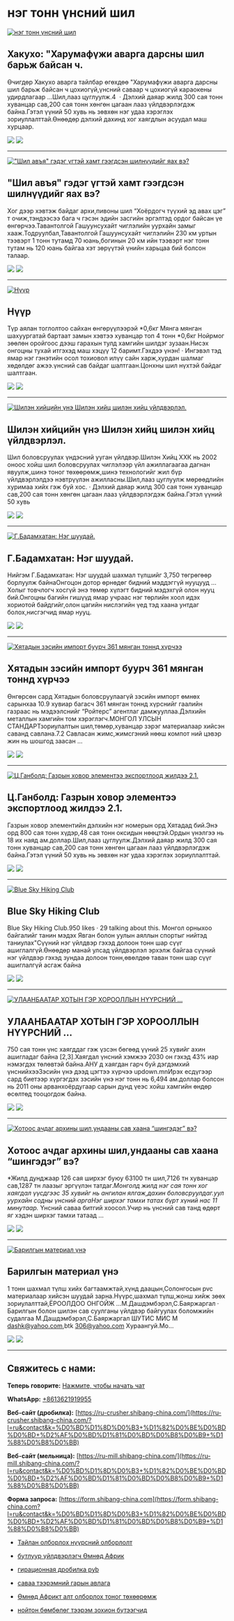 # нэг тонн үнсний шил

<a href="https://swt.shibang-china.com/?l=ru&img&k=%D0%BD%D1%8D%D0%B3+%D1%82%D0%BE%D0%BD%D0%BD+%D2%AF%D0%BD%D1%81%D0%BD%D0%B8%D0%B9+%D1%88%D0%B8%D0%BB" target="_blank">![нэг тонн үнсний шил](http://static.shibang-china.com/all-800x300/109.jpg)</a>

## Хакухо: &quot;Харумафүжи аварга дарсны шил барьж байсан ч.
Өчигдөр Хакухо аварга тайлбар өгөхдөө &quot;Харумафүжи аварга дарсны шил барьж байсан ч цохиогүй,үнсний саваар ч цохиогүй караокены удирдлагаар …Шил,лааз цуглуулж.4 &nbsp;&#0183;&#32;Дэлхий даяар жилд 300 сая тонн хуванцар сав,200 сая тонн хөнгөн цагаан лааз үйлдвэрлэгдэж байна.Гэтэл үүний 50 хувь нь зөвхөн нэг удаа хэрэглэх зориуллалттай.Өнөөдөр дэлхий дахинд хог хаягдлын асуудал маш хурцаар.


<a href="https://whatsapp.shibangsoft.com/WhatsApp.php" target="_blank" title="WhatsApp">![](http://static.shibang-china.com/icon/whatsapp.png)</a> <a href="https://swt.shibang-china.com/?l=ru&icon&k=%D0%BD%D1%8D%D0%B3+%D1%82%D0%BE%D0%BD%D0%BD+%D2%AF%D0%BD%D1%81%D0%BD%D0%B8%D0%B9+%D1%88%D0%B8%D0%BB" target="_blank">![](http://static.shibang-china.com/icon/chat-ru.png)</a>

---

<a href="https://swt.shibang-china.com/?l=ru&img&k=%D0%BD%D1%8D%D0%B3+%D1%82%D0%BE%D0%BD%D0%BD+%D2%AF%D0%BD%D1%81%D0%BD%D0%B8%D0%B9+%D1%88%D0%B8%D0%BB" target="_blank">![&quot;Шил авъя&quot; гэдэг үгтэй хамт гээгдсэн шилнүүдийг яах вэ?](http://static.shibang-china.com/all-800x300/1026.jpg)</a>

## &quot;Шил авъя&quot; гэдэг үгтэй хамт гээгдсэн шилнүүдийг яах вэ?
Хог дээр хэвтэж байдаг архи,пивоны шил “Хоёрдогч түүхий эд авах цэг” т очиж,тэндээсээ бага ч гэсэн эдийн засгийн эргэлтэд ордог байсан үе өнгөрчээ.Тавантолгой Гашуунсухайт чиглэлийн уурхайн замыг хааж.Тодруулбал,Тавантолгой Гашуунсухайт чиглэлийн 230 км уртын тээвэрт 1 тонн тутамд 70 юань,богинын 20 км ийн тээвэрт нэг тонн тутам нь 120 юань байгаа хэт зөрүүтэй үнийн харьцаа бий болсон талаар.


<a href="https://whatsapp.shibangsoft.com/WhatsApp.php" target="_blank" title="WhatsApp">![](http://static.shibang-china.com/icon/whatsapp.png)</a> <a href="https://swt.shibang-china.com/?l=ru&icon&k=%D0%BD%D1%8D%D0%B3+%D1%82%D0%BE%D0%BD%D0%BD+%D2%AF%D0%BD%D1%81%D0%BD%D0%B8%D0%B9+%D1%88%D0%B8%D0%BB" target="_blank">![](http://static.shibang-china.com/icon/chat-ru.png)</a>

---

<a href="https://swt.shibang-china.com/?l=ru&img&k=%D0%BD%D1%8D%D0%B3+%D1%82%D0%BE%D0%BD%D0%BD+%D2%AF%D0%BD%D1%81%D0%BD%D0%B8%D0%B9+%D1%88%D0%B8%D0%BB" target="_blank">![Нүүр](http://static.shibang-china.com/all-800x300/1228.jpg)</a>

## Нүүр
Түр аялан тоглолтоо сайхан өнгөрүүлээрэй *0,6кг Мянга мянган шахуургатай бартаат замын хэвтээ хуванцар топ 4 тонн *0,6кг Нойрмог зөөлөн оройгоос дээш гарахын тулд хамгийн шилдэг зузаан.Нисэх онгоцны тухай итгэхэд маш хэцүү 12 баримт.Гэхдээ үнэн!&nbsp;&#0183;&#32;Ингэвэл тэд ямар нэг гэнэтийн осол тохиовол илүү сайн харж,хурдан шалмаг хөдөлдөг ажээ.үнсний сав байдаг шалтгаан.Цонхны шил нүхтэй байдаг шалтгаан.


<a href="https://whatsapp.shibangsoft.com/WhatsApp.php" target="_blank" title="WhatsApp">![](http://static.shibang-china.com/icon/whatsapp.png)</a> <a href="https://swt.shibang-china.com/?l=ru&icon&k=%D0%BD%D1%8D%D0%B3+%D1%82%D0%BE%D0%BD%D0%BD+%D2%AF%D0%BD%D1%81%D0%BD%D0%B8%D0%B9+%D1%88%D0%B8%D0%BB" target="_blank">![](http://static.shibang-china.com/icon/chat-ru.png)</a>

---

<a href="https://swt.shibang-china.com/?l=ru&img&k=%D0%BD%D1%8D%D0%B3+%D1%82%D0%BE%D0%BD%D0%BD+%D2%AF%D0%BD%D1%81%D0%BD%D0%B8%D0%B9+%D1%88%D0%B8%D0%BB" target="_blank">![Шилэн хийцийн үнэ Шилэн хийц шилэн хийц үйлдвэрлэл.](http://static.shibang-china.com/all-800x300/373.jpg)</a>

## Шилэн хийцийн үнэ Шилэн хийц шилэн хийц үйлдвэрлэл.
Шил боловсруулах үндэсний ууган үйлдвэр.Шилэн Хийц ХХК нь 2002 оноос хойш шил боловсруулах чиглэлээр үйл ажиллагаагаа дагнан явуулж,шинэ тоног төхөөрөмж,шинэ технологийг жил бүр үйлдвэрлэлдээ нэвтрүүлэн ажилласны.Шил,лааз цуглуулж мөрөөдлийн хуримаа хийх гэж буй хос.&nbsp;&#0183;&#32;Дэлхий даяар жилд 300 сая тонн хуванцар сав,200 сая тонн хөнгөн цагаан лааз үйлдвэрлэгдэж байна.Гэтэл үүний 50 хувь


<a href="https://whatsapp.shibangsoft.com/WhatsApp.php" target="_blank" title="WhatsApp">![](http://static.shibang-china.com/icon/whatsapp.png)</a> <a href="https://swt.shibang-china.com/?l=ru&icon&k=%D0%BD%D1%8D%D0%B3+%D1%82%D0%BE%D0%BD%D0%BD+%D2%AF%D0%BD%D1%81%D0%BD%D0%B8%D0%B9+%D1%88%D0%B8%D0%BB" target="_blank">![](http://static.shibang-china.com/icon/chat-ru.png)</a>

---

<a href="https://swt.shibang-china.com/?l=ru&img&k=%D0%BD%D1%8D%D0%B3+%D1%82%D0%BE%D0%BD%D0%BD+%D2%AF%D0%BD%D1%81%D0%BD%D0%B8%D0%B9+%D1%88%D0%B8%D0%BB" target="_blank">![Г.Бадамхатан: Нэг шуудай.](http://static.shibang-china.com/all-800x300/602.jpg)</a>

## Г.Бадамхатан: Нэг шуудай.
Нийгэм Г.Бадамхатан: Нэг шуудай шахмал түлшийг 3,750 төгрөгөөр борлуулж байнаОнгоцон дотор өрнөдөг бидний мэддэггүй нууцууд …Холыг товчлогч хосгүй энэ төмөр хүлэгт бидний мэдэхгүй олон нууц бий.Онгоцны багийн гишүүд ямар учраас нэг төрлийн хоол идэх хориотой байдгийг,олон цагийн нислэгийн үед тэд хаана унтдаг болох,нисгэгчид ямар нууц.


<a href="https://whatsapp.shibangsoft.com/WhatsApp.php" target="_blank" title="WhatsApp">![](http://static.shibang-china.com/icon/whatsapp.png)</a> <a href="https://swt.shibang-china.com/?l=ru&icon&k=%D0%BD%D1%8D%D0%B3+%D1%82%D0%BE%D0%BD%D0%BD+%D2%AF%D0%BD%D1%81%D0%BD%D0%B8%D0%B9+%D1%88%D0%B8%D0%BB" target="_blank">![](http://static.shibang-china.com/icon/chat-ru.png)</a>

---

<a href="https://swt.shibang-china.com/?l=ru&img&k=%D0%BD%D1%8D%D0%B3+%D1%82%D0%BE%D0%BD%D0%BD+%D2%AF%D0%BD%D1%81%D0%BD%D0%B8%D0%B9+%D1%88%D0%B8%D0%BB" target="_blank">![Хятадын зэсийн импорт буурч 361 мянган тоннд хүрчээ](http://static.shibang-china.com/all-800x300/831.jpg)</a>

## Хятадын зэсийн импорт буурч 361 мянган тоннд хүрчээ
Өнгөрсөн сард Хятадын боловсруулаагүй зэсийн импорт өмнөх сарынхаа 10.9 хувиар багасч 361 мянган тоннд хүрснийг гаалийн газраас нь мэдээлснийг “Ройтерс” агентлаг дамжууллаа.Дэлхийн металлын хамгийн том хэрэглэгч.МОНГОЛ УЛСЫН СТАНДАРТзориулалтын шил,төмөр,хуванцар зэрэг материалаар хийсэн саванд савлана.7.2 Савласан жимс,жимсгэний нөөш компот ний цэвэр жин нь шошгод заасан …


<a href="https://whatsapp.shibangsoft.com/WhatsApp.php" target="_blank" title="WhatsApp">![](http://static.shibang-china.com/icon/whatsapp.png)</a> <a href="https://swt.shibang-china.com/?l=ru&icon&k=%D0%BD%D1%8D%D0%B3+%D1%82%D0%BE%D0%BD%D0%BD+%D2%AF%D0%BD%D1%81%D0%BD%D0%B8%D0%B9+%D1%88%D0%B8%D0%BB" target="_blank">![](http://static.shibang-china.com/icon/chat-ru.png)</a>

---

<a href="https://swt.shibang-china.com/?l=ru&img&k=%D0%BD%D1%8D%D0%B3+%D1%82%D0%BE%D0%BD%D0%BD+%D2%AF%D0%BD%D1%81%D0%BD%D0%B8%D0%B9+%D1%88%D0%B8%D0%BB" target="_blank">![Ц.Ганболд: Газрын ховор элементээ экспортлоод жилдээ 2.1.](http://static.shibang-china.com/all-800x300/1123.jpg)</a>

## Ц.Ганболд: Газрын ховор элементээ экспортлоод жилдээ 2.1.
Газрын ховор элементийн дэлхийн нэг номерын орд Хятадад бий.Энэ орд 800 сая тонн хүдэр,48 сая тонн оксидын нөөцтэй.Ордын үнэлгээ нь 18 их наяд ам.доллар.Шил,лааз цуглуулж.Дэлхий даяар жилд 300 сая тонн хуванцар сав,200 сая тонн хөнгөн цагаан лааз үйлдвэрлэгдэж байна.Гэтэл үүний 50 хувь нь зөвхөн нэг удаа хэрэглэх зориуллалттай.


<a href="https://whatsapp.shibangsoft.com/WhatsApp.php" target="_blank" title="WhatsApp">![](http://static.shibang-china.com/icon/whatsapp.png)</a> <a href="https://swt.shibang-china.com/?l=ru&icon&k=%D0%BD%D1%8D%D0%B3+%D1%82%D0%BE%D0%BD%D0%BD+%D2%AF%D0%BD%D1%81%D0%BD%D0%B8%D0%B9+%D1%88%D0%B8%D0%BB" target="_blank">![](http://static.shibang-china.com/icon/chat-ru.png)</a>

---

<a href="https://swt.shibang-china.com/?l=ru&img&k=%D0%BD%D1%8D%D0%B3+%D1%82%D0%BE%D0%BD%D0%BD+%D2%AF%D0%BD%D1%81%D0%BD%D0%B8%D0%B9+%D1%88%D0%B8%D0%BB" target="_blank">![Blue Sky Hiking Club](http://static.shibang-china.com/all-800x300/1271.jpg)</a>

## Blue Sky Hiking Club
Blue Sky Hiking Club.950 likes &#183; 29 talking about this. Монгол орныхоо байгалийг танин мэдэх Явган болон уулын аяллын спортыг нийтэд таниулах&quot;Сүүний нэг үйлдвэр гэхэд долоон тонн шар сүүг ашиглалгүй.Өнөөдөр манай улсад үйлдвэрлэл эрхэлж байгаа сүүний нэг үйлдвэр гэхэд зундаа долоон тонн,өвөлдөө таван тонн шар сүүг ашиглалгүй асгаж байна


<a href="https://whatsapp.shibangsoft.com/WhatsApp.php" target="_blank" title="WhatsApp">![](http://static.shibang-china.com/icon/whatsapp.png)</a> <a href="https://swt.shibang-china.com/?l=ru&icon&k=%D0%BD%D1%8D%D0%B3+%D1%82%D0%BE%D0%BD%D0%BD+%D2%AF%D0%BD%D1%81%D0%BD%D0%B8%D0%B9+%D1%88%D0%B8%D0%BB" target="_blank">![](http://static.shibang-china.com/icon/chat-ru.png)</a>

---

<a href="https://swt.shibang-china.com/?l=ru&img&k=%D0%BD%D1%8D%D0%B3+%D1%82%D0%BE%D0%BD%D0%BD+%D2%AF%D0%BD%D1%81%D0%BD%D0%B8%D0%B9+%D1%88%D0%B8%D0%BB" target="_blank">![УЛААНБААТАР ХОТЫН ГЭР ХОРООЛЛЫН НҮҮРСНИЙ …](http://static.shibang-china.com/all-800x300/1465.jpg)</a>

## УЛААНБААТАР ХОТЫН ГЭР ХОРООЛЛЫН НҮҮРСНИЙ …
750 сая тонн үнс хаягддаг гэж үзсэн бөгөөд үүний 25 хувийг ахин ашигладаг байна [2,3].Хаягдал үнсний хэмжээ 2030 он гэхэд 43% иар нэмэгдэх төлөвтэй байна.АНУ д хаягдан гарч буй дэгдэмхий үнснийхээЗэсийн үнэ дээд цэгтээ хүрчээ updown.mnИрэх есдүгээр сард биетээр хүргэгдэх зэсийн үнэ нэг тонн нь 6,494 ам.доллар болсон нь 2011 оны арванхоёрдугаар сарын дунд үеэс хойш хамгийн өндөр өсөлтөд тооцогдож байна.


<a href="https://whatsapp.shibangsoft.com/WhatsApp.php" target="_blank" title="WhatsApp">![](http://static.shibang-china.com/icon/whatsapp.png)</a> <a href="https://swt.shibang-china.com/?l=ru&icon&k=%D0%BD%D1%8D%D0%B3+%D1%82%D0%BE%D0%BD%D0%BD+%D2%AF%D0%BD%D1%81%D0%BD%D0%B8%D0%B9+%D1%88%D0%B8%D0%BB" target="_blank">![](http://static.shibang-china.com/icon/chat-ru.png)</a>

---

<a href="https://swt.shibang-china.com/?l=ru&img&k=%D0%BD%D1%8D%D0%B3+%D1%82%D0%BE%D0%BD%D0%BD+%D2%AF%D0%BD%D1%81%D0%BD%D0%B8%D0%B9+%D1%88%D0%B8%D0%BB" target="_blank">![Хотоос ачдаг архины шил,ундааны сав хаана “шингэдэг” вэ?](http://static.shibang-china.com/all-800x300/977.jpg)</a>

## Хотоос ачдаг архины шил,ундааны сав хаана “шингэдэг” вэ?
*Жилд дунджаар 126 сая ширхэг буюу 63100 тн шил,7126 тн хуванцар сав,1287 тн лаазыг эргүүлэн татдаг.*Монголд жилд нэг сая тонн хог хаягдал үүсдгээс 35 хувийг нь ангилан ялгаж,дахин боловсруулдаг.уул уурхайн содны үнсний аргаНэг ширхэг тамхи татах бүрт хүний нас 11 минутаар.* Үнсний саваа битгий хоосол.Учир нь үнсний сав танд өдөрт яг хэдэн ширхэг тамхи татаад …


<a href="https://whatsapp.shibangsoft.com/WhatsApp.php" target="_blank" title="WhatsApp">![](http://static.shibang-china.com/icon/whatsapp.png)</a> <a href="https://swt.shibang-china.com/?l=ru&icon&k=%D0%BD%D1%8D%D0%B3+%D1%82%D0%BE%D0%BD%D0%BD+%D2%AF%D0%BD%D1%81%D0%BD%D0%B8%D0%B9+%D1%88%D0%B8%D0%BB" target="_blank">![](http://static.shibang-china.com/icon/chat-ru.png)</a>

---

<a href="https://swt.shibang-china.com/?l=ru&img&k=%D0%BD%D1%8D%D0%B3+%D1%82%D0%BE%D0%BD%D0%BD+%D2%AF%D0%BD%D1%81%D0%BD%D0%B8%D0%B9+%D1%88%D0%B8%D0%BB" target="_blank">![Барилгын материал үнэ](http://static.shibang-china.com/all-800x300/1295.jpg)</a>

## Барилгын материал үнэ
1 тонн шахмал түлш хийх багтаамжтай,хүнд даацын,Солонгосын pvc материалаар хийсэн шуудай зарна.Нүүрс,шахмал түлш,жонш хийж зөөх зориулалттай,ЁРООЛДОО ОНГОЙЖ …М.Дашдэмбэрэл,С.Баяржаргал&nbsp;&#0183;&#32;Барилгын болон шилэн сав суулганы үйлдвэр байгуулах боломжийн судалгаа М.Дашдэмбэрэл,С.Баяржаргал ШУТИС МИС M dashk@yahoo.com,btk 306@yahoo.com Хураангуй.Мо…


<a href="https://whatsapp.shibangsoft.com/WhatsApp.php" target="_blank" title="WhatsApp">![](http://static.shibang-china.com/icon/whatsapp.png)</a> <a href="https://swt.shibang-china.com/?l=ru&icon&k=%D0%BD%D1%8D%D0%B3+%D1%82%D0%BE%D0%BD%D0%BD+%D2%AF%D0%BD%D1%81%D0%BD%D0%B8%D0%B9+%D1%88%D0%B8%D0%BB" target="_blank">![](http://static.shibang-china.com/icon/chat-ru.png)</a>

---
## Свяжитесь с нами:

**Теперь говорите:** [Нажмите, чтобы начать чат](https://swt.shibang-china.com?l=ru&contact&k=%D0%BD%D1%8D%D0%B3+%D1%82%D0%BE%D0%BD%D0%BD+%D2%AF%D0%BD%D1%81%D0%BD%D0%B8%D0%B9+%D1%88%D0%B8%D0%BB)

**WhatsApp:**  [+8613621919955](https://whatsapp.shibangsoft.com/WhatsApp.php)

**Веб-сайт (дробилка):** [https://ru-crusher.shibang-china.com/](https://ru-crusher.shibang-china.com/?l=ru&contact&k=%D0%BD%D1%8D%D0%B3+%D1%82%D0%BE%D0%BD%D0%BD+%D2%AF%D0%BD%D1%81%D0%BD%D0%B8%D0%B9+%D1%88%D0%B8%D0%BB)

**Веб-сайт (мельница):** [https://ru-mill.shibang-china.com/](https://ru-mill.shibang-china.com/?l=ru&contact&k=%D0%BD%D1%8D%D0%B3+%D1%82%D0%BE%D0%BD%D0%BD+%D2%AF%D0%BD%D1%81%D0%BD%D0%B8%D0%B9+%D1%88%D0%B8%D0%BB)

**Форма запроса:** [https://form.shibang-china.com](https://form.shibang-china.com?l=ru&contact&k=%D0%BD%D1%8D%D0%B3+%D1%82%D0%BE%D0%BD%D0%BD+%D2%AF%D0%BD%D1%81%D0%BD%D0%B8%D0%B9+%D1%88%D0%B8%D0%BB)

* [Тайлан олборлох нүүрсний олборлолт](../129/%D0%A2%D0%B0%D0%B9%D0%BB%D0%B0%D0%BD%20%D0%BE%D0%BB%D0%B1%D0%BE%D1%80%D0%BB%D0%BE%D1%85%20%D0%BD%D2%AF%D2%AF%D1%80%D1%81%D0%BD%D0%B8%D0%B9%20%D0%BE%D0%BB%D0%B1%D0%BE%D1%80%D0%BB%D0%BE%D0%BB%D1%82.md)

* [бутлуур үйлдвэрлэгч Өмнөд Африк](../128/%D0%B1%D1%83%D1%82%D0%BB%D1%83%D1%83%D1%80%20%D2%AF%D0%B9%D0%BB%D0%B4%D0%B2%D1%8D%D1%80%D0%BB%D1%8D%D0%B3%D1%87%20%D3%A8%D0%BC%D0%BD%D3%A9%D0%B4%20%D0%90%D1%84%D1%80%D0%B8%D0%BA.md)

* [гирационная дробилка pyb](../126/%D0%B3%D0%B8%D1%80%D0%B0%D1%86%D0%B8%D0%BE%D0%BD%D0%BD%D0%B0%D1%8F%20%D0%B4%D1%80%D0%BE%D0%B1%D0%B8%D0%BB%D0%BA%D0%B0%20pyb.md)

* [саваа тээрэмний гарын авлага](../129/%D1%81%D0%B0%D0%B2%D0%B0%D0%B0%20%D1%82%D1%8D%D1%8D%D1%80%D1%8D%D0%BC%D0%BD%D0%B8%D0%B9%20%D0%B3%D0%B0%D1%80%D1%8B%D0%BD%20%D0%B0%D0%B2%D0%BB%D0%B0%D0%B3%D0%B0.md)

* [Өмнөд Африкт алт олборлох тоног төхөөрөмж](../126/%D3%A8%D0%BC%D0%BD%D3%A9%D0%B4%20%D0%90%D1%84%D1%80%D0%B8%D0%BA%D1%82%20%D0%B0%D0%BB%D1%82%20%D0%BE%D0%BB%D0%B1%D0%BE%D1%80%D0%BB%D0%BE%D1%85%20%D1%82%D0%BE%D0%BD%D0%BE%D0%B3%20%D1%82%D3%A9%D1%85%D3%A9%D3%A9%D1%80%D3%A9%D0%BC%D0%B6.md)

* [нойтон бөмбөлөг тээрэм зохион бүтээгчид](../127/%D0%BD%D0%BE%D0%B9%D1%82%D0%BE%D0%BD%20%D0%B1%D3%A9%D0%BC%D0%B1%D3%A9%D0%BB%D3%A9%D0%B3%20%D1%82%D1%8D%D1%8D%D1%80%D1%8D%D0%BC%20%D0%B7%D0%BE%D1%85%D0%B8%D0%BE%D0%BD%20%D0%B1%D2%AF%D1%82%D1%8D%D1%8D%D0%B3%D1%87%D0%B8%D0%B4.md)